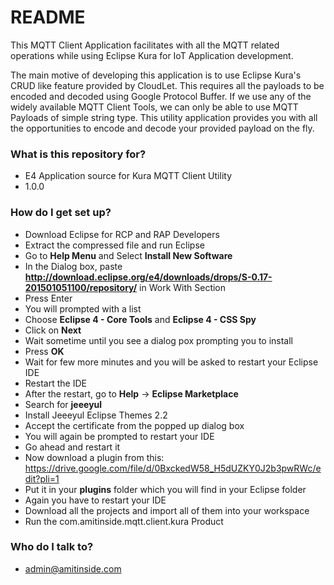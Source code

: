# **README** #

This MQTT Client Application facilitates with all the MQTT related operations while using Eclipse Kura for IoT Application development.

The main motive of developing this application is to use Eclipse Kura's CRUD like feature provided by CloudLet. This requires all the payloads to be encoded and decoded using Google Protocol Buffer. If we use any of the widely available MQTT Client Tools, we can only be able to use MQTT Payloads of simple string type. This utility application provides you with all the opportunities to encode and decode your provided payload on the fly.

### **What is this repository for?** ###

* E4 Application source for Kura MQTT Client Utility
* 1.0.0

### **How do I get set up?** ###

* Download Eclipse for RCP and RAP Developers
* Extract the compressed file and run Eclipse
* Go to **Help Menu** and Select **Install New Software**
* In the Dialog box, paste **http://download.eclipse.org/e4/downloads/drops/S-0.17-201501051100/repository/** in Work With Section
* Press Enter
* You will prompted with a list
* Choose **Eclipse 4 - Core Tools** and **Eclipse 4 - CSS Spy**
* Click on **Next**
* Wait sometime until you see a dialog pox prompting you to install
* Press **OK**
* Wait for few more minutes and you will be asked to restart your Eclipse IDE
* Restart the IDE
* After the restart, go to **Help** -> **Eclipse Marketplace**
* Search for **jeeeyul**
* Install Jeeeyul Eclipse Themes 2.2
* Accept the certificate from the popped up dialog box
* You will again be prompted to restart your IDE
* Go ahead and restart it
* Now download a plugin from this: https://drive.google.com/file/d/0BxckedW58_H5dUZKY0J2b3pwRWc/edit?pli=1
* Put it in your **plugins** folder which you will find in your Eclipse folder
* Again you have to restart your IDE
* Download all the projects and import all of them into your workspace
* Run the com.amitinside.mqtt.client.kura Product

### **Who do I talk to?** ###

* admin@amitinside.com